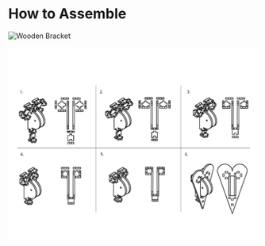 # How to Assemble

![Wooden Bracket](https://user-images.githubusercontent.com/49771001/69452123-d65b3f80-0d15-11ea-897b-17dfede31787.jpg)

![](https://raw.githubusercontent.com/UniKlo/PaintBot/master/img_gif/HeartAnchorAssemblyDrawing.jpg)
